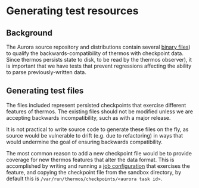 # Generating test resources

## Background
The Aurora source repository and distributions contain several
[binary files](https://github.com/apache/aurora/blob/#{git_tag}/src/test/resources/org/apache/thermos/root/checkpoints)) to
qualify the backwards-compatibility of thermos with checkpoint data. Since
thermos persists state to disk, to be read by the thermos observer), it is important that we have
tests that prevent regressions affecting the ability to parse previously-written data.

## Generating test files
The files included represent persisted checkpoints that exercise different
features of thermos. The existing files should not be modified unless
we are accepting backwards incompatibility, such as with a major release.

It is not practical to write source code to generate these files on the fly,
as source would be vulnerable to drift (e.g. due to refactoring) in ways
that would undermine the goal of ensuring backwards compatibility.

The most common reason to add a new checkpoint file would be to provide
coverage for new thermos features that alter the data format. This is
accomplished by writing and running a
[job configuration](/documentation/0.10.0/configuration-reference/) that exercises the feature, and
copying the checkpoint file from the sandbox directory, by default this is
`/var/run/thermos/checkpoints/<aurora task id>`.
